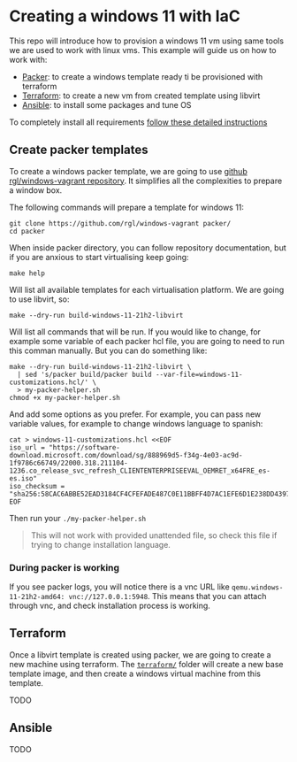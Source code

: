 # Creating a windows 11 with IaC

This repo will introduce how to provision a windows 11 vm using same tools we
are used to work with linux vms. This example will guide us on how to work with:

* [Packer](https://www.packer.io/): to create a windows template ready ti be provisioned with terraform
* [Terraform](https://www.terraform.io/): to create a new vm from created template using libvirt
* [Ansible](https://www.ansible.com/): to install some packages and tune OS

To completely install all requirements [follow these detailed
instructions](docs/requirements.md)

## Create packer templates

To create a windows packer template, we are going to use [github
rgl/windows-vagrant repository](https://github.com/rgl/windows-vagrant). It
simplifies all the complexities to prepare a window box. 

The following commands will prepare a template for windows 11:

```
git clone https://github.com/rgl/windows-vagrant packer/
cd packer
```

When inside packer directory, you can follow repository documentation, but if
you are anxious to start virtualising keep going:

```
make help
```

Will list all available templates for each virtualisation platform. We are going
to use libvirt, so:

```
make --dry-run build-windows-11-21h2-libvirt
```

Will list all commands that will be run. If you would like to change, for
example some variable of each packer hcl file, you are going to need to run this
comman manually. But you can do something like:

```
make --dry-run build-windows-11-21h2-libvirt \
  | sed 's/packer build/packer build --var-file=windows-11-customizations.hcl/' \
  > my-packer-helper.sh
chmod +x my-packer-helper.sh
```

And add some options as you prefer. For example, you can pass new variable
values, for example to change windows language to spanish:

```
cat > windows-11-customizations.hcl <<EOF
iso_url = "https://software-download.microsoft.com/download/sg/888969d5-f34g-4e03-ac9d-1f9786c66749/22000.318.211104-1236.co_release_svc_refresh_CLIENTENTERPRISEEVAL_OEMRET_x64FRE_es-es.iso"
iso_checksum = "sha256:58CAC6ABBE52EAD3184CF4CFEFADE487C0E11BBFF4D7AC1EFE6D1E238DD43971"
EOF
```

Then run your `./my-packer-helper.sh`

> This will not work with provided unattended file, so check this file if trying
> to change installation language.

### During packer is working

If you see packer logs, you will notice there is a vnc URL like
`qemu.windows-11-21h2-amd64: vnc://127.0.0.1:5948`. This means that you can
attach through vnc, and check installation process is working.

## Terraform

Once a libvirt template is created using packer, we are going to create a new
machine using terraform. The [`terraform/`](./terraform) folder will create a
new base template image, and then create a windows virtual machine from this
template.

TODO

## Ansible

TODO
